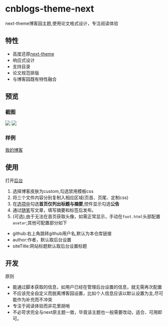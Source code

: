 # cnblogs-theme-next
next-theme博客园主题,使用论文格式设计，专注阅读体验

## 特性
- 高度还原[next-theme](https://theme-next.js.org/)
- 响应式设计
- 支持目录
- 论文规范排版
- 与博客园既有特性融合

## 预览
### 截图
![](https://static01.imgkr.com/temp/8afda14ed79b4a6393fd07026520c96e.gif)
![](https://static01.imgkr.com/temp/4e9579bc084e4740873687ef112722f5.gif)

### 样例
[我的博客](https://www.cnblogs.com/makergyt)

## 使用
打开[后台](https://i.cnblogs.com/settings)
1. 选择博客皮肤为custom,勾选禁用模板css
2. 将三个文件内容分别复制入相应区域(页首、页尾、定制css)
3. 在[选项中](https://i.cnblogs.com/preference)勾选**首页仅列出标题与摘要**,控件显示勾选**公告**
4. 通过[随笔](https://i.cnblogs.com/posts)写文章，填写摘要和标签后发布。
5. (可选),由于无法在首页获取头像，如需正常显示，手动在`foot.html`头部配置`avatar`;其他可配置部分如下
  - github:右上角跳转github用户名,默认为本仓库链接
  - author:作者，默认取后台设置
  - siteTitle:网站标题默认取后台设置标题

## 开发
原则
- 能通过脚本获取的信息，如用户已经在管理后台设置的信息，就无需再次配置
- 不应该完全自定义而脱离博客园设置，比如个人信息应该以默认设置为主,尽可能作为补充而不冲突
- 专注于阅读体验而非花里胡哨
- 不必苛求完全与next原主题一致，毕竟该主题也一般需要改动，适合、可用即可。